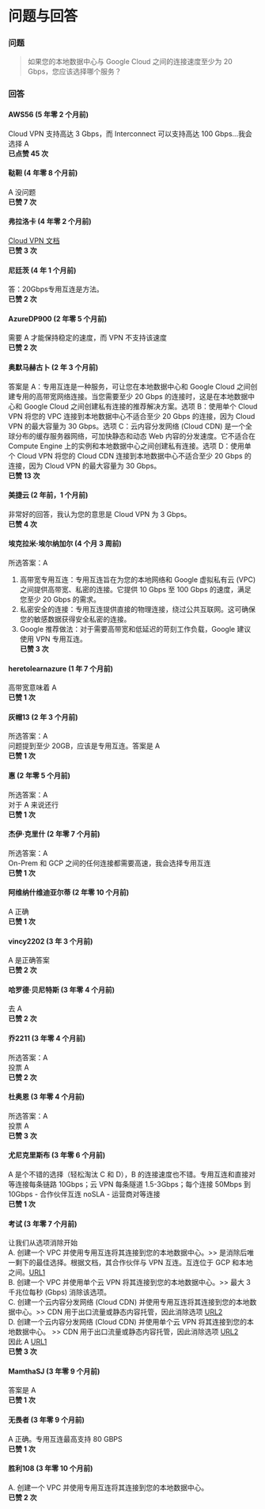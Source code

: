 # 问题与回答

### 问题

> 如果您的本地数据中心与 Google Cloud 之间的连接速度至少为 20 Gbps，您应该选择哪个服务？

### 回答

#### AWS56 (5 年零 2 个月前)
Cloud VPN 支持高达 3 Gbps，而 Interconnect 可以支持高达 100 Gbps...我会选择 A  
**已点赞 45 次**

#### 鞑靼 (4 年零 8 个月前)
A 没问题  
**已赞 7 次**

#### 弗拉洛卡 (4 年零 2 个月前)
[Cloud VPN 文档](https://cloud.google.com/network-connectivity/docs/vpn/concepts/overview#network-bandwidth)  
**已赞 3 次**

#### 尼廷茨 (4 年 1 个月前)
答：20Gbps专用互连是方法。  
**已赞 2 次**

#### AzureDP900 (2 年零 5 个月前)
需要 A 才能保持稳定的速度，而 VPN 不支持该速度  
**已赞 2 次**

#### 奥默马赫古卜 (2 年 3 个月前)
答案是 A：专用互连是一种服务，可让您在本地数据中心和 Google Cloud 之间创建专用的高带宽网络连接。当您需要至少 20 Gbps 的连接时，这是在本地数据中心和 Google Cloud 之间创建私有连接的推荐解决方案。选项 B：使用单个 Cloud VPN 将您的 VPC 连接到本地数据中心不适合至少 20 Gbps 的连接，因为 Cloud VPN 的最大容量为 30 Gbps。选项 C：云内容分发网络 (Cloud CDN) 是一个全球分布的缓存服务器网络，可加快静态和动态 Web 内容的分发速度。它不适合在 Compute Engine 上的实例和本地数据中心之间创建私有连接。选项 D：使用单个 Cloud VPN 将您的 Cloud CDN 连接到本地数据中心不适合至少 20 Gbps 的连接，因为 Cloud VPN 的最大容量为 30 Gbps。  
**已赞 13 次**

#### 美捷云 (2 年前，1 个月前)
非常好的回答，我认为您的意思是 Cloud VPN 为 3 Gbps。  
**已赞 4 次**

#### 埃克拉米·埃尔纳加尔 (4 个月 3 周前)
所选答案：A  
1. 高带宽专用互连：专用互连旨在为您的本地网络和 Google 虚拟私有云 (VPC) 之间提供高带宽、私密的连接。它提供 10 Gbps 至 100 Gbps 的速度，满足您至少 20 Gbps 的需求。  
2. 私密安全的连接：专用互连提供直接的物理连接，绕过公共互联网。这可确保您的敏感数据获得安全私密的连接。  
3. Google 推荐做法：对于需要高带宽和低延迟的苛刻工作负载，Google 建议使用 VPN 专用互连。  
**已赞 3 次**

#### heretolearnazure (1 年 7 个月前)
高带宽意味着 A  
**已赞 1 次**

#### 灰帽13 (2 年 3 个月前)
所选答案：A  
问题提到至少 20GB，应该是专用互连。答案是 A  
**已赞 1 次**

#### 惠 (2 年零 5 个月前)
所选答案：A  
对于 A 来说还行  
**已赞 1 次**

#### 杰伊·克里什 (2 年零 7 个月前)
所选答案：A  
On-Prem 和 GCP 之间的任何连接都需要高速，我会选择专用互连  
**已赞 1 次**

#### 阿维纳什维迪亚尔蒂 (2 年零 10 个月前)
A 正确  
**已赞 1 次**

#### vincy2202 (3 年 3 个月前)
A 是正确答案  
**已赞 2 次**

#### 哈罗德·贝尼特斯 (3 年零 4 个月前)
去 A  
**已赞 2 次**

#### 乔2211 (3 年零 4 个月前)
所选答案：A  
投票 A  
**已赞 2 次**

#### 杜奥恩 (3 年零 4 个月前)
所选答案：A  
投票 A  
**已赞 3 次**

#### 尤尼克里斯布 (3 年零 6 个月前)
A 是个不错的选择（轻松淘汰 C 和 D），B 的连接速度也不错。专用互连和直接对等连接每条链路 10Gbps；云 VPN 每条隧道 1.5-3Gbps；每个连接 50Mbps 到 10Gbps - 合作伙伴互连 noSLA - 运营商对等连接  
**已赞 1 次**

#### 考试 (3 年零 7 个月前)
让我们从选项消除开始  
A. 创建一个 VPC 并使用专用互连将其连接到您的本地数据中心。>> 是消除后唯一剩下的最佳选择。根据文档，其合作伙伴与 VPN 互连。互连位于 GCP 和本地之间。[URL1](https://cloud.google.com/network-connectivity/docs/interconnect/concepts/overview)  
B. 创建一个 VPC 并使用单个云 VPN 将其连接到您的本地数据中心。>> 最大 3 千兆位每秒 (Gbps) 消除该选项。  
C. 创建一个云内容分发网络 (Cloud CDN) 并使用专用互连将其连接到您的本地数据中心。>> CDN 用于出口流量或静态内容托管，因此消除选项 [URL2](https://cloud.google.com/network-connectivity/docs/cdn-interconnect)  
D. 创建一个云内容分发网络 (Cloud CDN) 并使用单个云 VPN 将其连接到您的本地数据中心。 >> CDN 用于出口流量或静态内容托管，因此消除选项 [URL2](https://cloud.google.com/network-connectivity/docs/cdn-interconnect)  
因此 A [URL1](https://cloud.google.com/network-connectivity/docs/interconnect/concepts/overview)  
**已赞 3 次**

#### MamthaSJ (3 年零 9 个月前)
答案是 A  
**已赞 1 次**

#### 无畏者 (3 年零 9 个月前)
A 正确。专用互连最高支持 80 GBPS  
**已赞 1 次**

#### 胜利108 (3 年零 10 个月前)
A. 创建一个 VPC 并使用专用互连将其连接到您的本地数据中心。  
**已赞 2 次**
